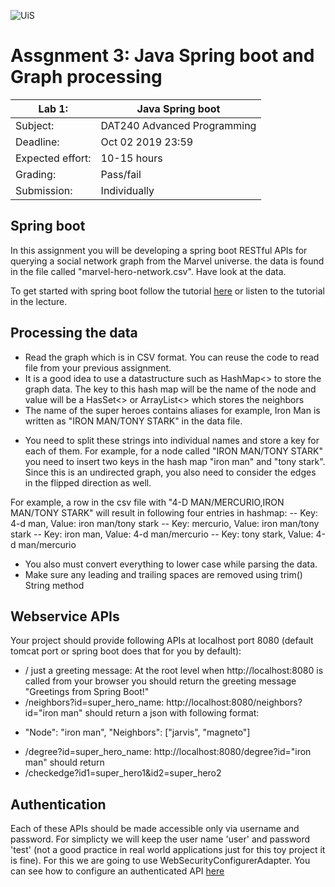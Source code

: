 ![UiS](https://www.uis.no/getfile.php/13391907/Biblioteket/Logo%20og%20veiledninger/UiS_liggende_logo_liten.png)

# Assgnment 3: Java Spring boot and Graph processing

| Lab 1:		| Java Spring boot		|
| -------------------- 	| ------------------------------------- |
| Subject: 		| DAT240 Advanced Programming 		|
| Deadline:		| Oct 02 2019 23:59			|
| Expected effort:	| 10-15 hours 				|
| Grading: 		| Pass/fail 				|
| Submission: 		| Individually				|


## Spring boot
In this assignment you will be developing a spring boot RESTful APIs for querying a social network graph from the Marvel universe. the data is found in the file called "marvel-hero-network.csv". Have look at the data.

To get started with spring boot follow the tutorial [here](https://www.tutorialspoint.com/spring_boot/spring_boot_building_restful_web_services.htm) or listen to the tutorial in the lecture. 

## Processing the data
* Read the graph which is in CSV format. You can reuse the code to read file from your previous assignment.
* It is a good idea to use a datastructure such as HashMap<> to store the graph data. The key to this hash map will be the name of the node and value will be a HasSet<> or ArrayList<> which stores the neighbors
* The name of the super heroes contains aliases for example, Iron Man is written as "IRON MAN/TONY STARK" in the data file. 

- You need to split these strings into individual names and store a key for each of them. For example, for a node called "IRON MAN/TONY STARK" you need to insert two keys in the hash map "iron man" and "tony stark". Since this is an undirected graph, you also need to consider the edges in the flipped direction as well.

For example, a row in the csv file with "4-D MAN/MERCURIO,IRON MAN/TONY STARK" will result in following four entries in hashmap:
-- Key: 4-d man, Value: iron man/tony stark
-- Key: mercurio, Value: iron man/tony stark
-- Key: iron man, Value: 4-d man/mercurio
-- Key: tony stark, Value: 4-d man/mercurio

- You also must convert everything to lower case while parsing the data. 
- Make sure any leading and trailing spaces are removed using trim() String method

## Webservice APIs
Your project should provide following APIs at localhost port 8080 (default tomcat port or spring boot does that for you by default):

* / just a greeting message: At the root level when http://localhost:8080 is called from your browser you should return the greeting message "Greetings from Spring Boot!"
* /neighbors?id=super_hero_name: http://localhost:8080/neighbors?id="iron man" should return a json with following format: 
- "Node": "iron man", "Neighbors": ["jarvis", "magneto"]
* /degree?id=super_hero_name: http://localhost:8080/degree?id="iron man" should return 
* /checkedge?id1=super_hero1&id2=super_hero2

## Authentication
Each of these APIs should be made accessible only via username and password. For simplicty we will keep the user name 'user' and password 'test' (not a good practice in real world applications just for this toy project it is fine). For this we are going to use WebSecurityConfigurerAdapter. You can see how to configure an authenticated API [here](https://www.mkyong.com/spring-boot/spring-rest-spring-security-example/)
